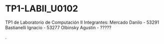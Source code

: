 # TP1-LABII_U0102

TP1 de Laboratorio de Computación II
Integrantes:
Mercado Danilo - 53291
Bastianelli Ignacio - 53277
Olbinsky Agustin - ?????

.
